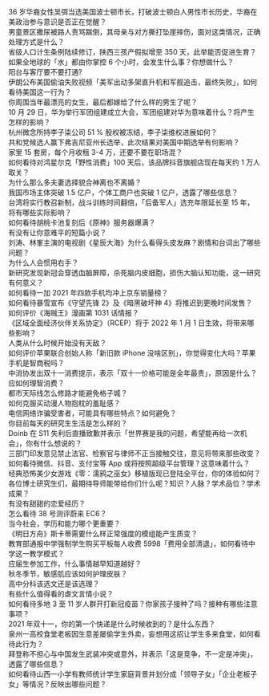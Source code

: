 36 岁华裔女性吴弭当选美国波士顿市长，打破波士顿白人男性市长历史，华裔在美政治参与意识是否正在觉醒？  
男童景区撒尿被路人责骂踹倒，其母亲与对方撕打坠崖摔伤，面对这类情况，正确处理方式是什么？  
省级人口计生条例陆续修订，陕西三孩产假拟增至 350 天，此举能否促进生育？  
如果全地球的「水」都由你掌控 6 个小时，会发生什么事？你想做什么？  
阳台与客厅要不要打通?  
伊朗公布美国偷油失败视频「美军出动多架直升机和军舰追击，最终失败」，如何看待美国这一行为？  
你周围当年最漂亮的女生，最后都嫁给了什么样的男生了呢？  
10 月 29 日，华为举行军团组建成立大会，军团组建对华为意味着什么？将产生怎样的影响？  
杭州微念所持李子柒公司 51 % 股权被冻结，李子柒维权进展如何？  
共和党候选人赢下弗吉尼亚州长选举，此次结果对美国中期选举有何影响？  
家里 15 套房，每个月收租 3-4 万，还要不要在职场混？  
如何看待对鸿星尔克「野性消费」100 天后，该品牌抖音旗舰店现在每天约 1 万人取关？  
为什么那么多夫妻选择貌合神离也不离婚？  
我国市场主体突破 1.5 亿户，个体工商户也突破 1 亿户，透露了哪些信息？  
台湾将实行教召新制，战斗训练时间翻倍，「后备军人」选充年限延长至 15 年，将有哪些实际影响？  
如何看待胡桃卡池复刻后《原神》服务器爆满？  
有没有让你意难平的短篇小说？  
刘涛、林峯主演的电视剧《星辰大海》为什么看得头皮发麻？剧情和台词出了哪些问题？  
为什么人会惯用右手？  
新研究发现新冠会穿透血脑屏障，杀死脑内皮细胞，损伤大脑认知功能，这一研究有何意义？  
如何看待一加 2021 年四款手机均冲上京东销量榜？  
如何看待暴雪宣布《守望先锋 2》及《暗黑破坏神 4》将推迟到更晚时间发售？  
如何评价《海贼王》漫画第 1031 话情报？  
《区域全面经济伙伴关系协定》（RCEP）将于 2022 年 1 月 1 日生效，将带来哪些影响？  
人类从什么时候开始没有天敌？  
如何评价苹果联合创始人称「新旧款 iPhone 没啥区别」，你觉得变化大吗？苹果手机是智商税吗？  
中消协发出双十一消费提示，表示「双十一价格可能是全年最贵」，原因是什么？应如何理智消费？  
都市天际线怎么修路才能避免格子城？  
如何克服买动漫人物抱枕的羞耻感？  
电信网络诈骗受害者，可能具有哪些特点？如何避免？  
你目前每天的研究生生活是怎么样的？  
Doinb 在 S11 失利后直播致歉并表示「世界赛是我的问题，希望能再给一次机会」，你有什么想说的？  
三部门印发意见禁止法官、检察官与律师不正当接触交往，意见将带来那些改变？  
如何看待微信、抖音、支付宝等 App 或将按照超级平台管理？这意味着什么？  
经典恐怖美少女游戏《零：濡鸦之巫女》移植版现已登陆全平台，你的体验如何？  
各位博士研究生们，最期待导师能带给你们什么呢？知识？人脉？学术品位？学术成果？  
有没有甜甜的恋爱经历？  
怎么看待 38 号测评蔚来 EC6？  
当今社会，学历和能力哪个更重要？  
《明日方舟》斯卡蒂需要什么样正常强度的模组能产生质变？  
教育部通报中学强制学生购买平板每人收费 5998「费用全部清退」，如何看待中学这一教学模式？  
应届生参加工作，什么事情越早知道越好？  
秋冬季节，敏感肌应该如何护理皮肤？  
高中分科该选文还是该选理？  
有些什么值得看的虐文言情小说？  
如何看待多地 3 至 11 岁人群开打新冠疫苗？你家孩子接种了吗？接种有哪些注意事项？  
2021 年双十一，你的第一个快递是什么时候收到的？是什么东西？  
泉州一高校食堂老板因生意差屡偷学生外卖，妄想用这招让学生多来食堂，如何看待此行为？  
拜登称不担心与中国发生武装冲突或意外，并表示「这是竞争，不一定是冲突」，透露了哪些信息？  
如何看待山西一小学有教师统计学生家庭背景并划分成「领导子女」「企业老板子女」等情况？反映出哪些问题？  

